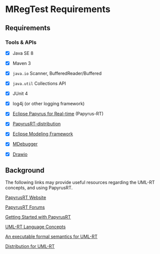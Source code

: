 # MRegTest Requirements

## Requirements
### Tools & APIs
- [x] Java SE 8
- [x] Maven 3
- [x] `java.io` Scanner, BufferedReader/Buffered
- [x] `java.util` Collections API
- [X] JUnit 4
- [X] log4j (or other logging framework)
- [X] [Eclipse Papyrus for Real-time](https://eclipse.org/papyrus-rt/) (Papyrus-RT)
- [X] [PapyrusRT-distribution](https://github.com/kjahed/papyrusrt-distribution)
- [X]  [Eclipse Modeling Framework](https://www.eclipse.org/modeling/emf/)
- [X] [MDebugger](https://github.com/moji1/MDebugger)
- [X] [Drawio](https://github.com/jgraph/drawio)


## Background

The following links may provide useful resources regarding the UML-RT concepts, and using PapyrusRT.

[PapyrusRT Website](https://eclipse.org/papyrus-rt/)

[PapyrusRT Forums](https://www.eclipse.org/forums/index.php/f/314/)

[Getting Started with PapyrusRT](https://wiki.eclipse.org/Papyrus-RT/User/User_Guide/Getting_Started)

[UML-RT Language Concepts](https://pdfs.semanticscholar.org/7fae/fac63155a404e431c97201f89fc8c37a7d62.pdf)

[An executable formal semantics for UML-RT](https://link.springer.com/article/10.1007/s10270-014-0399-z)

[Distribution for UML-RT](https://github.com/kjahed/papyrusrt-distribution)
